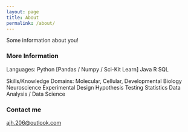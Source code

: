 ```yaml
---
layout: page
title: About
permalink: /about/
---
```


Some information about you!

### More Information

Languages:
Python [Pandas / Numpy / Sci-Kit Learn]
Java
R
SQL

Skills/Knowledge Domains:
Molecular, Cellular, Developmental Biology
Neuroscience
Experimental Design
Hypothesis Testing
Statistics
Data Analysis / Data Science

### Contact me

[ajh.206@outlook.com](mailto:email@domain.com)
